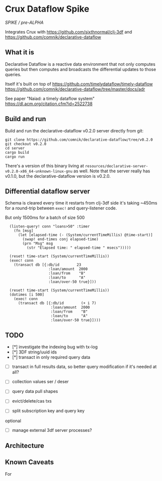 # Crux Dataflow Spike

*SPIKE / pre-ALPHA*

Integrates Crux with https://github.com/sixthnormal/clj-3df and
https://github.com/comnik/declarative-dataflow

## What it is
Declarative Dataflow is a reactive data environment that not only computes
queries but then computes and broadcasts the differential updates to those queries.

Itself it's built on top of
https://github.com/timelydataflow/timely-dataflow
https://github.com/comnik/declarative-dataflow/tree/master/docs/adr

See paper "Naiad: a timely dataflow system"
 https://dl.acm.org/citation.cfm?id=2522738

## Build and run
Build and run the declarative-dataflow v0.2.0 server directly from
git:

```
git clone https://github.com/comnik/declarative-dataflow/tree/v0.2.0
git checkout v0.2.0
cd server
cargo build
cargo run
```

There's a version of this binary living at
`resources/declarative-server-v0.2.0-x86_64-unknown-linux-gnu` as
well. Note that the server really has v0.1.0, but the
declarative-dataflow version is v0.2.0.


## Differential dataflow server
Schema is cleared every time it restarts
from clj-3df side it's taking ~450ms for a round-trip
between `exec!` and query-listener code.

But only 1500ms for a batch of size 500
```
  (listen-query! conn "loans>50" :timer
    (fn [msg]
      (let [elapsed-time (- (System/currentTimeMillis) @time-start)]
        (swap! end-times conj elapsed-time)
        (prn "Msg" msg
          (str "Elapsed time: " elapsed-time " msecs")))))

  (reset! time-start (System/currentTimeMillis))
  (exec! conn
    (transact db [{:db/id        23
                    :loan/amount  2000
                    :loan/from    "B"
                    :loan/to      "A"
                    :loan/over-50 true}]))

  (reset! time-start (System/currentTimeMillis))
  (dotimes [i 500]
    (exec! conn
      (transact db [{:db/id        (+ i 7)
                     :loan/amount  2000
                     :loan/from    "B"
                     :loan/to      "A"
                     :loan/over-50 true}])))
```

## TODO
- [*] investigate the indexing bug with tx-log
- [*] 3DF string/uuid ids
- [*] transact in only required query data

- [ ] transact in full results data, so better query modification
if it's needed at all?

- [ ] collection values ser / deser
- [ ] query data pull shapes

- [ ] evict/delete/cas txs
- [ ] split subscription key and query key

optional
- [ ] manage external 3df server processes?

## Architecture

## Known Caveats
For 
